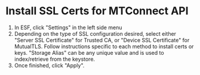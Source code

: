 # Install SSL Certs for MTConnect API
1. In ESF, click "Settings" in the left side menu
2. Depending on the type of SSL configuration desired, select either "Server SSL Certificate" for Trusted CA, or "Device SSL  Certificate" for MutualTLS. Follow instructions specific to each method to install certs or keys. "Storage Alias" can be any unique value and is used to index/retrieve from the keystore.
3. Once finished, click "Apply".
